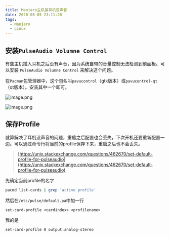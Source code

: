 ```yaml
---
title: Manjaro主机插耳机没声音
date: 2020-08-05 23:11:20
tags:
  - Manjaro
  - Linux
---
```


## 安装`PulseAudio Volumne Control`

有些主机插入耳机之后没有声音，因为系统自带的音量控制无法检测到前面板。可以安装 `PulseAudio Volumne Control` 来解决这个问题。

在`Pacman`包管理器中，这个包名叫`pavucontrol`（gtk版本）或`pavucontrol-qt`（qt版本）。安装其中一个即可。

![image.png](https://i.loli.net/2020/08/06/dZUe7u9h14cQrMl.png)

![image.png](https://i.loli.net/2020/08/06/zqskrioFbcMm7DB.png)

## 保存Profile

就算解决了耳机没声音的问题，重启之后配置也会丢失，下次开机还要重新配置一边。可以通过命令行将当前的profile保存下来，重启之后也不会丢失。

> [https://unix.stackexchange.com/questions/462670/set-default-profile-for-pulseaudio](https://unix.stackexchange.com/questions/462670/set-default-profile-for-pulseaudio)

先确定当前profile的名字

```bash
pacmd list-cards | grep 'active profile'
```

然后在`/etc/pulse/default.pa`中加一行

```
set-card-profile <cardindex> <profilename>
```

我的是

```
set-card-profile 0 output:analog-stereo
```